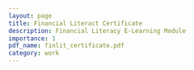 ```yaml
---
layout: page
title: Financial Literact Certificate
description: Financial Literacy E-Learning Module
importance: 1
pdf_name: finlit_certificate.pdf
category: work
---
```

